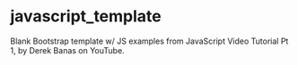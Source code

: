 javascript_template
===================

Blank Bootstrap template w/ JS examples from JavaScript Video Tutorial Pt 1, by Derek Banas on YouTube.
